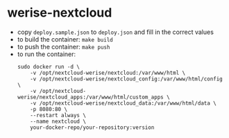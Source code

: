 # werise-nextcloud

* copy `deploy.sample.json` to `deploy.json` and fill in the correct values
* to build the container: `make build`
* to push the container: `make push`
* to run the container:
	```
	sudo docker run -d \
		-v /opt/nextcloud-werise/nextcloud:/var/www/html \
		-v /opt/nextcloud-werise/nextcloud_config:/var/www/html/config \
		-v /opt/nextcloud-werise/nextcloud_apps:/var/www/html/custom_apps \
		-v /opt/nextcloud-werise/nextcloud_data:/var/www/html/data \
		-p 8080:80 \
		--restart always \
		--name nextcloud \
		your-docker-repo/your-repository:version
	```
